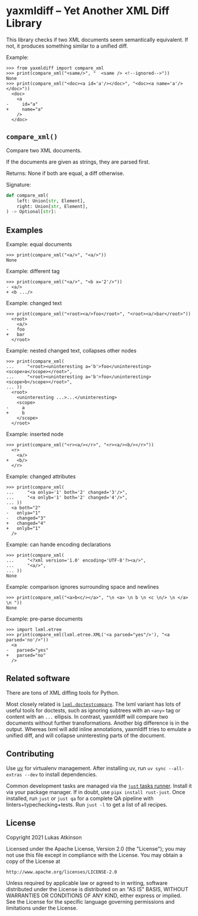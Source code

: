 # yaxmldiff – Yet Another XML Diff Library

This library checks if two XML documents seem semantically equivalent.
If not, it produces something similar to a unified diff.

Example:

    >>> from yaxmldiff import compare_xml
    >>> print(compare_xml("<same/>", "  <same /> <!--ignored-->"))
    None
    >>> print(compare_xml("<doc><a id='a'/></doc>", "<doc><a name='a'/></doc>"))
      <doc>
        <a
    -     id="a"
    +     name="a"
        />
      </doc>

## `compare_xml()`

Compare two XML documents.

If the documents are given as strings, they are parsed first.

Returns: None if both are equal, a diff otherwise.

Signature:

``` python
def compare_xml(
    left: Union[str, Element],
    right: Union[str, Element],
) -> Optional[str]:
```

## Examples

Example: equal documents

    >>> print(compare_xml("<a/>", "<a/>"))
    None

Example: different tag

    >>> print(compare_xml("<a/>", "<b x='2'/>"))
    - <a/>
    + <b .../>

Example: changed text

    >>> print(compare_xml("<root><a/>foo</root>", "<root><a/>bar</root>"))
      <root>
        <a/>
    -   foo
    +   bar
      </root>

Example: nested changed text, collapses other nodes

    >>> print(compare_xml(
    ...     "<root><uninteresting a='b'>foo</uninteresting><scope>a</scope></root>",
    ...     "<root><uninteresting a='b'>foo</uninteresting><scope>b</scope></root>",
    ... ))
      <root>
        <uninteresting ...>...</uninteresting>
        <scope>
    -     a
    +     b
        </scope>
      </root>

Example: inserted node

    >>> print(compare_xml("<r><a/></r>", "<r><a/><b/></r>"))
      <r>
        <a/>
    +   <b/>
      </r>

Example: changed attributes

    >>> print(compare_xml(
    ...     "<a onlya='1' both='2' changed='3'/>",
    ...     "<a onlyb='1' both='2' changed='4'/>",
    ... ))
      <a both="2"
    -   onlya="1"
    -   changed="3"
    +   changed="4"
    +   onlyb="1"
      />

Example: can hande encoding declarations

    >>> print(compare_xml(
    ...     "<?xml version='1.0' encoding='UTF-8'?><a/>",
    ...     "<a/>",
    ... ))
    None

Example: comparison ignores surrounding space and newlines

    >>> print(compare_xml("<a>b<c/></a>", "\n <a> \n b \n <c \n/> \n </a> \n "))
    None

Example: pre-parse documents

    >>> import lxml.etree
    >>> print(compare_xml(lxml.etree.XML('<a parsed="yes"/>'), "<a parsed='no'/>"))
      <a
    -   parsed="yes"
    +   parsed="no"
      />

## Related software

There are tons of XML diffing tools for Python.

Most closely related is [`lxml.doctestcompare`](https://lxml.de/apidoc/lxml.doctestcompare.html).
The lxml variant has lots of useful tools for doctests,
such as ignoring subtrees with an `<any>` tag or content with an `...` ellipsis.
In contrast, yaxmldiff will compare two documents without further transformations.
Another big difference is in the output.
Whereas lxml will add inline annotations,
yaxmldiff tries to emulate a unified diff,
and will collapse uninteresting parts of the document.

## Contributing

Use [uv](https://docs.astral.sh/uv) for virtualenv management.
After installing uv, run `uv sync --all-extras --dev` to install dependencies.

Common development tasks are managed via the [`just` tasks runner](https://github.com/casey/just).
Install it via your package manager.
If in doubt, use `pipx install rust-just`.
Once installed, run `just` or `just qa` for a complete QA pipeline with linters+typechecking+tests.
Run `just -l` to get a list of all recipes.

## License

Copyright 2021 Lukas Atkinson

Licensed under the Apache License, Version 2.0 (the "License");
you may not use this file except in compliance with the License.
You may obtain a copy of the License at

    http://www.apache.org/licenses/LICENSE-2.0

Unless required by applicable law or agreed to in writing, software
distributed under the License is distributed on an "AS IS" BASIS,
WITHOUT WARRANTIES OR CONDITIONS OF ANY KIND, either express or implied.
See the License for the specific language governing permissions and
limitations under the License.
